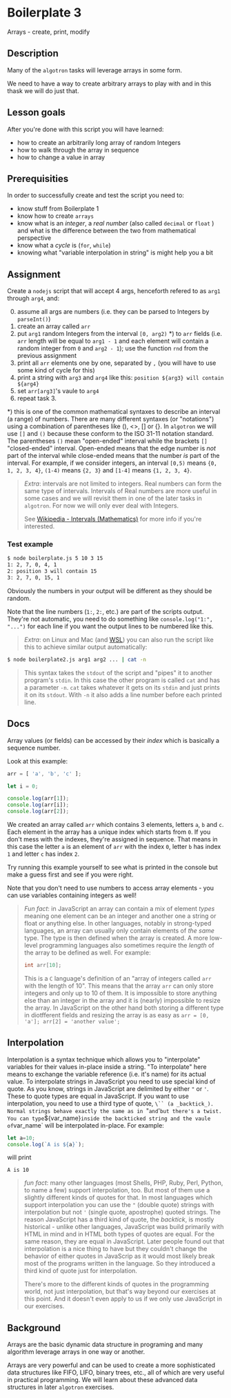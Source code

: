 # Boilerplate 3

Arrays - create, print, modify

## Description

Many of the `algotron` tasks will leverage arrays in some form.

We need to have a way to create arbitrary arrays to play with
and in this thask we will do just that.

## Lesson goals

After you're done with this script you will have learned:

  - how to create an arbitrarily long array of random Integers
  - how to walk through the array in sequence
  - how to change a value in array

## Prerequisities

In order to successfully create and test the script you need to:

  - know stuff from Boilerplate 1
  - know how to create `arrays`
  - know what is an _integer_, a _real number_ (also called `decimal` or `float` ) and what is the difference between the two from mathematical perspective
  - know what a _cycle_ is (`for`, `while`)
  - knowing what "variable interpolation in string" is might help you a bit

## Assignment

Create a `nodejs` script that will accept 4 args, henceforth
refered to as `arg1` through `arg4`, and:

0. assume all args are numbers (i.e. they can be parsed to Integers by `parseInt()`)
1. create an array called `arr`
2. put `arg1` random Integers from the interval `[0, arg2)` *) to `arr` fields
   (i.e. `arr` length will be equal to `arg1 - 1` and each element will contain a random integer
   from `0` and `arg2 - 1`); use the function `rnd` from the previous assignment 
3. print all `arr` elements one by one, separated by `,` (you will have to use some kind of cycle for this)
4. print a string with `arg3` and `arg4` like this: `position ${arg3} will contain ${arg4}`
5. set `arr[arg3]`'s vaule to `arg4`
6. repeat task 3.

*) this is one of the common mathematical syntaxes to describe an interval (a range) of numbers.
There are many different syntaxes (or "notations") using a combination of parentheses like (), <>, [] or {}.
In `algotron` we will use `[]` and `()` because these conform to the ISO 31-11 notation standard.
The parentheses `()` mean "open-ended" interval while the brackets `[]` "closed-ended" interval.
Open-ended means that the edge number is _not_ part of the interval while close-ended means that the
number _is_ part of the interval. For example, if we consider integers, an interval `[0,5)` means
`{0, 1, 2, 3, 4}`, `(1-4)` means `{2, 3}` and `[1-4]` means `{1, 2, 3, 4}`.

> _Extra_: intervals are not limited to integers. Real numbers can form the same type of intervals. Intervals
> of Real numbers are more useful in some cases and we will revisit them in one of the later tasks
> in `algotron`. For now we will only ever deal with Integers.
>
> See [Wikipedia - Intervals (Mathematics)](https://en.wikipedia.org/wiki/Interval_(mathematics)) for more
> info if you're interested.

### Test example
```bash
$ node boilerplate.js 5 10 3 15
1: 2, 7, 0, 4, 1
2: position 3 will contain 15
3: 2, 7, 0, 15, 1
```
Obviously the numbers in your output will be different as they should be random.

Note that the line numbers (`1:`, `2:`, etc.) are part of the scripts output. They're not automatic,
you need to do something like `console.log("1:", "...")` for each line if you want the output lines
to be numbered like this.

> _Extra_: on Linux and Mac (and [WSL](https://docs.microsoft.com/en-us/windows/wsl/about))
you can also run the script like this to achieve similar output automatically:
```bash
$ node boilerplate2.js arg1 arg2 ... | cat -n
```
> This syntax takes the `stdout` of the script and "pipes" it to another program's `stdin`. In this case
> the other program is called `cat` and has a parameter `-n`. `cat` takes whatever it gets on its
> `stdin` and just prints it on its `stdout`. With `-n` it also adds a line number before each printed
> line.


## Docs

Array values (or fields) can be accessed by their _index_ which is basically a sequence number.

Look at this example:
```js
arr = [ 'a', 'b', 'c' ];

let i = 0;

console.log(arr[1]);
console.log(arr[i]);
console.log(arr[2]);
```

We created an array called `arr` which contains 3 elements, letters `a`, `b` and `c`. Each element
in the array has a unique index which starts from `0`. If you don't mess with the indexes, they're
assigned in sequence. That means in this case the letter `a` is an element of `arr` with the index `0`,
letter `b` has index `1` and letter `c` has index `2`.

Try running this example yourself to see what is printed in the console but make a guess first
and see if you were right.

Note that you don't need to use numbers to access array elements - you can use variables containing
integers as well!

> _Fun fact_: in JavaScript an array can contain a mix of element _types_ meaning one element can
> be an integer and another one a string or float or anything else. In other languages, notably in
> strong-typed languages, an array can usually only contain elements of _the same_ type. The type
> is then defined when the array is created. A more low-level programming languages also sometimes
> require the _length_ of the array to be defined as well. For example:
> ```c
> int arr[10];
> ```
> 
> This is a `C` language's definition of an "array of integers called `arr` with the length of 10".
> This means that the array `arr` can only store integers and only up to 10 of them. It is impossible
> to store anything else than an integer in the array and it is (nearly) impossible to resize the
> array. In JavaScript on the other hand both storing a different type in diotfferent fields and
> resizing the array is as easy as `arr = [0, 'a']; arr[2] = 'another value';`

## Interpolation

Interpolation is a syntax technique which allows you to "interpolate" variables for their values
in-place inside a string. "To interpolate" here means to exchange the variable reference (i.e. it's
name) for its actual value. To interpolate strings in JavaScript you need to use special kind
of quote. As you know, strings in JavaScript are delimited by either `"` or `'`. These to quote
types are equal in JavaScript. If you want to use interpolation, you need to use a third type
of quote, `\`` (a _backtick_). Normal strings behave exactly the same as in `"` and `'` but there's
a twist. You can type `${var_name}` inside the backticked string and the vaule of `var_name` will
be interpolated in-place. For example:
```js
let a=10;
console.log(`A is ${a}`);
```
will print
```
A is 10
```

> _fun fact_: many other languages (most Shells, PHP, Ruby, Perl, Python, to name a few) support interpolation, too.
> But most of them use a slightly different kinds of quotes for that. In most languages which support interpolation
> you can use the `"` (double quote) strings with interpolation but not `'` (single quote, apostrophe) quoted strings.
> The reason JavaScript has a third kind of quote, the _backtick_, is mostly historical - unlike other languages, JavaScript
> was build primarily with HTML in mind and in HTML both types of quotes are equal. For the same reason, they are equal
> in JavaScript. Later people found out that interpolation is a nice thing to have but they couldn't change the behavior
> of either quotes in JavaScrip as it would most likely break most of the programs written in the language. So they introduced
> a third kind of quote just for interpolation.
>
> There's more to the different kinds of quotes in the programming world, not just interpolation, but that's way beyond
> our exercises at this point. And it doesn't even apply to us if we only use JavaScript in our exercises.

 
## Background

Arrays are the basic dynamic data structure in programing and many algorithm leverage arrays in one way or another.

Arrays are very powerful and can be used to create a more sophisticated data structures like FIFO, LIFO,
binary trees, etc., all of which are very useful in practical programming. We will learn about these
advanced data structures in later `algotron` exercises.

